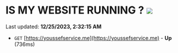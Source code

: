 # IS MY WEBSITE RUNNING ? [![](https://img.shields.io/static/v1?label=Sponsor&message=%E2%9D%A4&logo=GitHub&color=%23fe8e86)](https://github.com/sponsors/<username>)

Last updated: **12/25/2023, 2:32:15 AM**

- `GET` [https://youssefservice.me](https://youssefservice.me) - **Up** (736ms)

